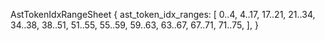 AstTokenIdxRangeSheet {
    ast_token_idx_ranges: [
        0..4,
        4..17,
        17..21,
        21..34,
        34..38,
        38..51,
        51..55,
        55..59,
        59..63,
        63..67,
        67..71,
        71..75,
    ],
}